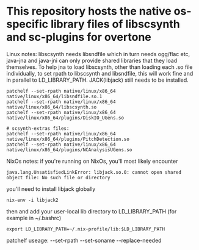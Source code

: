 # This repository hosts the native os-specific library files of libscsynth and sc-plugins for overtone

Linux notes:
libscsynth needs libsndfile which in turn needs ogg/flac etc,
java-jna and java-jni can only provide shared libraries that they
load themselves. To help jna to load libscsynth, other than loading
each .so file individually, to set rpath to libscsynth and libsndfile,
this will work fine and in parallel to LD_LIBRARY_PATH.
JACK(libjack) still needs to be installed.

```
patchelf --set-rpath native/linux/x86_64 native/linux/x86_64/libsndfile.so.1
patchelf --set-rpath native/linux/x86_64 native/linux/x86_64/libscsynth.so
patchelf --set-rpath native/linux/x86_64 native/linux/x86_64/plugins/DiskIO_UGens.so

# scsynth-extras files:
patchelf --set-rpath native/linux/x86_64 native/linux/x86_64/plugins/PitchDetection.so
patchelf --set-rpath native/linux/x86_64 native/linux/x86_64/plugins/NCAnalysisUGens.so

```

NixOs notes:
if you're running on NixOs, you'll most likely encounter
```
java.lang.UnsatisfiedLinkError: libjack.so.0: cannot open shared object file: No such file or directory
```
you'll need to install libjack globally
```
nix-env -i libjack2
```
then and add your user-local lib directory to LD_LIBRARY_PATH (for example in ~/.bashrc)
```
export LD_LIBRARY_PATH=~/.nix-profile/lib:$LD_LIBRARY_PATH
```

patchelf useage:
  --set-rpath <rpath> <file-location>
  --set-soname <new-soname> <file-location>
  --replace-needed <new-dep-name> <old-dep-name> <file-location>
  
